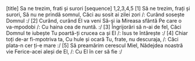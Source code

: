 [title] Sa ne trezim, frati și surori
[sequence] 1,2,3,4,5
[1]
Să ne trezim, frați și surori,
Să nu ne prindă somnul,
Căci au sosit ai zilei zori
/: Curând sosește Domnul :/
[2]
Curând, curând El va veni
Să-și ia Mireasa sfântă
Pe care o va-mpodobi
/: Cu haina cea de nuntă. :/
[3]
Îngrijorări să n-ai de fel,
Căci Domnul te iubește
Tu poartă-ți crucea ca și El
/: Isus te întărește :/
[4]
Chiar toți de-ar fi-mpotriva ta,
Cu hule și ocară
Tu, frate, nu descuraja,
/: Căci plata-n cer ți-e mare :/
[5]
Să preamărim cerescul Miel,
Nădejdea noastră vie
Ferice-acei aleși de El,
/: Cu El în cer să fie :/

